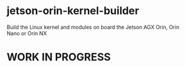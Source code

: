# jetson-orin-kernel-builder
Build the Linux kernel and modules on board the Jetson AGX Orin, Orin Nano or Orin NX
# WORK IN PROGRESS
